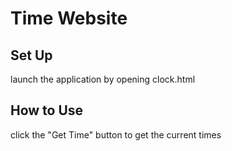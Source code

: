 # Time Website

## Set Up
launch the application by opening clock.html

## How to Use
click the "Get Time" button to get the current times